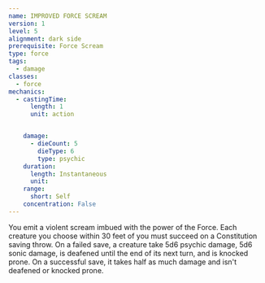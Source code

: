 ```yaml
---
name: IMPROVED FORCE SCREAM
version: 1
level: 5
alignment: dark side
prerequisite: Force Scream
type: force
tags:
  - damage
classes:
  - force
mechanics:
  - castingTime:
      length: 1
      unit: action


    damage:
      - dieCount: 5
        dieType: 6
        type: psychic
    duration:
      length: Instantaneous
      unit: 
    range:
      short: Self
    concentration: False
---
```

You emit a violent scream imbued with the power of
the Force. Each creature you choose within 30 feet of
you must succeed on a Constitution saving throw. On a
failed save, a creature take 5d6 psychic damage, 5d6
sonic damage, is deafened until the end of its next
turn, and is knocked prone. On a successful save, it
takes half as much damage and isn't deafened or
knocked prone.

    